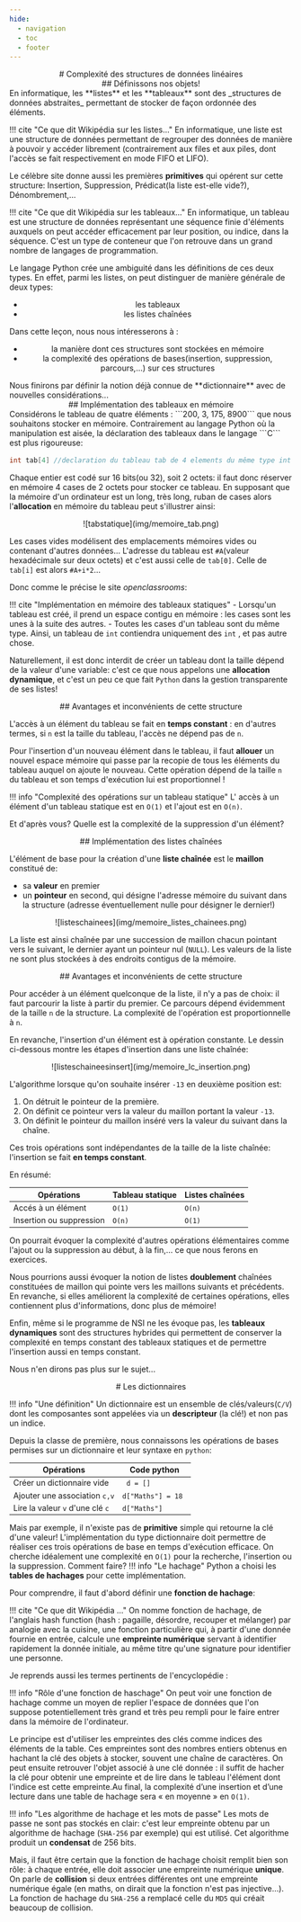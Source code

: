 ```yaml
---
hide:
  - navigation
  - toc
  - footer
---
```


<center>
# Complexité des structures de données linéaires
</center>

<center>
## Définissons nos objets!
</center>
En informatique, les **listes** et les **tableaux** sont des _structures de données abstraites_ permettant de stocker de façon ordonnée des éléments.



!!! cite "Ce que dit Wikipédia sur les listes..."
    En informatique, une liste est une structure de données permettant de regrouper des données de manière à pouvoir y accéder librement (contrairement aux files et aux piles, dont l'accès se fait respectivement en mode FIFO et LIFO).

Le célèbre site donne aussi les premières **primitives** qui opérent sur cette structure: Insertion, Suppression, Prédicat(la liste est-elle vide?), Dénombrement,...


!!! cite "Ce que dit Wikipédia sur les tableaux..."
    En informatique, un tableau est une structure de données représentant une séquence finie d'éléments auxquels on peut accéder efficacement par leur position, ou indice, dans la séquence. C'est un type de conteneur que l'on retrouve dans un grand nombre de langages de programmation. 

Le langage Python crée une ambiguité dans les définitions de ces deux types. En effet, parmi les listes, on peut distinguer de manière générale de deux types:
<center>

 - les tableaux
 - les listes chaînées

</center>
Dans cette leçon, nous nous intéresserons à :
<center>

 - la manière dont ces structures sont stockées en mémoire
 - la complexité des opérations de bases(insertion, suppression, parcours,...) sur ces structures

</center>
Nous finirons par définir la notion déjà connue de **dictionnaire** avec de nouvelles considérations...

<center>
## Implémentation des tableaux en mémoire
</center>
Considérons le tableau de quatre éléments : ```200, 3, 175, 8900``` que nous souhaitons stocker en mémoire.
Contrairement au langage Python où la manipulation est aisée, la déclaration des tableaux dans le langage ```C``` est plus rigoureuse:

``` C
int tab[4] //declaration du tableau tab de 4 elements du même type int
```

Chaque entier est codé sur 16 bits(ou 32), soit 2 octets: il faut donc réserver en mémoire 4 cases de 2 octets pour stocker ce tableau. En supposant que la mémoire d'un ordinateur est un long, très long, ruban de cases alors l'**allocation** en mémoire du tableau peut s'illustrer ainsi:

<center>
![tabstatique](img/memoire_tab.png)
</center>

Les cases vides modélisent des emplacements mémoires vides ou contenant d'autres données...
L'adresse du tableau est ```#A```(valeur hexadécimale sur deux octets) et c'est aussi celle de ```tab[0]```. Celle de ```tab[i]``` est alors ```#A+i*2```...

Donc comme le précise le site _openclassrooms_:

!!! cite "Implémentation en mémoire des tableaux statiques"
    - Lorsqu'un tableau est créé, il prend un espace contigu en mémoire : les cases sont les unes à la suite des autres.
    - Toutes les cases d'un tableau sont du même type. Ainsi, un tableau de ```int``` contiendra uniquement des ```int```  , et pas autre chose.

Naturellement, il est donc interdit de créer un tableau dont la taille dépend de la valeur d'une variable: c'est ce que nous appelons une **allocation dynamique**, et c'est un peu ce que fait ```Python``` dans la gestion transparente de ses listes!

<center>
## Avantages et inconvénients de cette structure
</center>

L'accès à un élément du tableau se fait en **temps constant** : en d'autres termes, si ```n``` est la taille du tableau, l'accès ne dépend pas de ```n```.

Pour l'insertion d'un nouveau élément dans le tableau, il faut **allouer** un nouvel espace mémoire qui passe par la recopie de tous les éléments du tableau auquel on ajoute le nouveau. Cette opération dépend de la taille ```n``` du tableau et son temps d'exécution lui est proportionnel !

!!! info "Complexité des opérations sur un tableau statique"
    L' accès à un élément d'un tableau statique est en ```O(1)``` et l'ajout est en ```O(n)```.


Et d'après vous? Quelle est la complexité de la suppression d'un élément?

<center>
## Implémentation des listes chaînées
</center>

L'élément de base pour la création d'une **liste chaînée** est le **maillon** constitué de:

- sa **valeur** en premier
- un **pointeur** en second, qui désigne l'adresse mémoire du suivant dans la structure (adresse éventuellement nulle pour désigner le dernier!)

<center>
![listeschainees](img/memoire_listes_chainees.png)
</center>

La liste est ainsi chaînée par une succession de maillon chacun pointant vers le suivant, le dernier ayant un pointeur nul (```NULL```). Les valeurs de la liste ne sont plus stockées à des endroits contigus de la mémoire.


<center>
## Avantages et inconvénients de cette structure
</center>

Pour accéder à un élément quelconque de la liste, il n'y a pas de choix: il faut parcourir la liste à partir du premier. Ce parcours dépend évidemment de la taille ```n``` de la structure. La complexité de l'opération est proportionnelle à ```n```.

En revanche, l'insertion d'un élément est à opération constante. Le dessin ci-dessous montre les étapes d'insertion dans une liste chaînée:

<center>
![listeschaineesinsert](img/memoire_lc_insertion.png)
</center>

L'algorithme lorsque qu'on souhaite insérer ```-13``` en deuxième position est:

1. On détruit le pointeur de la première.
2. On définit ce pointeur vers la valeur du maillon portant la valeur ```-13```.
3. On définit le pointeur du maillon inséré vers la valeur du suivant dans la chaîne.

Ces trois opérations sont indépendantes de la taille de la liste chaînée: l'insertion se fait **en temps constant**.

En résumé:
<center>

|Opérations| Tableau statique | Listes chaînées|
|-|-|-|
|Accés à un élément|```O(1)```|```O(n)```|
|Insertion ou suppression|```O(n)```|```O(1)```|

</center>

On pourrait évoquer la complexité d'autres opérations élémentaires comme l'ajout ou la suppression au début, à la fin,... ce que nous ferons en exercices.

Nous pourrions aussi évoquer la notion de listes **doublement** chaînées constituées de maillon qui pointe vers les maillons suivants et précédents. En revanche, si elles améliorent la complexité de certaines opérations, elles contiennent plus d'informations, donc plus de mémoire!

Enfin, même si le programme de NSI ne les évoque pas, les **tableaux dynamiques** sont des structures hybrides qui permettent de conserver la complexité en temps constant des tableaux statiques et de permettre l'insertion aussi en temps constant.

Nous n'en dirons pas plus sur le sujet...


<center>
# Les dictionnaires
</center>

!!! info "Une définition"
    Un dictionnaire est un ensemble de clés/valeurs(```C/V```) dont les composantes sont appelées via un **descripteur** (la clé!) et non pas un indice.


Depuis la classe de première, nous connaissons les opérations de bases permises sur un dictionnaire et leur syntaxe en ```python```:


<center>

|Opérations| Code python|
|-|-|
|Créer un dictionnaire vide|``` d = []```|
|Ajouter une association ```c,v```|```d["Maths"] = 18 ```|
|Lire la valeur ```v``` d'une clé ```c```|```d["Maths"] ```|

</center>

Mais par exemple, il n'existe pas de **primitive** simple qui retourne la clé d'une valeur!
L'implémentation du type dictionnaire doit permettre de réaliser ces trois opérations de base en temps d'exécution efficace. On cherche idéalement une complexité en ```O(1)``` pour la recherche, l'insertion ou la suppression. Comment faire?
!!! info "Le hachage"
    Python a choisi les  **tables de hachages** pour cette implémentation.

Pour comprendre, il faut d'abord définir une **fonction de hachage**:

!!! cite "Ce que dit Wikipédia ..."
    On nomme fonction de hachage, de l'anglais hash function (hash : pagaille, désordre, recouper et mélanger) par analogie avec la cuisine, une fonction particulière qui, à partir d'une donnée fournie en entrée, calcule une **empreinte numérique** servant à identifier rapidement la donnée initiale, au même titre qu'une signature pour identifier une personne.

Je reprends aussi les termes pertinents de l'encyclopédie :

!!! info "Rôle d'une fonction de haschage"
    On peut voir une fonction de hachage comme un moyen de replier l'espace de données que l'on suppose potentiellement très grand et très peu rempli pour le faire entrer dans la mémoire de l'ordinateur.

Le principe est d'utiliser les empreintes des clés comme indices des éléments de la table. Ces empreintes sont des nombres entiers obtenus en hachant la clé des objets à stocker, souvent une chaîne de caractères. On peut ensuite retrouver l'objet associé à une clé donnée : il suffit de hacher la clé pour obtenir une empreinte et de lire dans le tableau l'élément dont l'indice est cette empreinte.Au final, la complexité d’une insertion et d’une lecture dans une table de hachage sera « en
moyenne » en ```O(1)```.

!!! info "Les algorithme de hachage et les mots de passe"
    Les mots de passe ne sont pas stockés en clair: c'est leur empreinte obtenu par un algorithme de hachage (```SHA-256``` par exemple) qui est utilisé. Cet algorithme produit un **condensat** de 256 bits.


Mais, il faut être certain que la fonction de hachage choisit remplit bien son rôle: à chaque entrée, elle doit associer une empreinte numérique **unique**. On parle de **collision** si deux entrées différentes ont une empreinte numérique égale (en maths, on dirait que la fonction n'est pas injective...). La fonction de hachage du ```SHA-256``` a remplacé celle du ```MD5``` qui créait beaucoup de collision.

